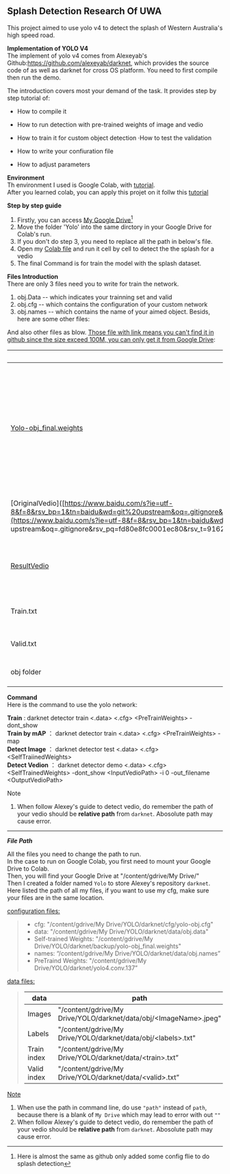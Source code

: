 Splash Detection Research Of UWA
---
This project aimed to use yolo v4 to detect the splash of Western Australia's high speed road. 

**Implementation of YOLO V4**  
The implement of yolo v4 comes from Alexeyab's Github:<https://github.com/alexeyab/darknet>, which provides the source code of  as well as darknet for cross OS platform. You need to first compile then run the demo.  

The introduction covers most your demand of the task.
It provides step by step tutorial of:  

* How to compile it

* How
   to run detection with pre-trained weights of image and vedio
* How to train it for custom object detection
  ·How to test the validation  
* How to write your confiuration file
* How to adjust parameters

**Environment**  
Th environment I used is Google Colab, with [tutorial](https://colab.research.google.com/notebooks/basic_features_overview.ipynb).  
After you learned colab, you can apply this projet on it follw this [tutorial](https://colab.research.google.com/drive/12QusaaRj_lUwCGDvQNfICpa7kA7_a2dE#scrollTo=q2Jjv0yRKLPe)  

**Step by step guide**  

1. Firstly, you can access [My Google Drive](https://drive.google.com/drive/folders/1eFZlbQ-vHVgmMp1-RnjOuFyb0xsKUnvp?usp=sharing)[^1]
2. Move the folder 'Yolo' into the same dirctory in your Google Drive for Colab's run.
3. If you don't  do step 3, you need to replace all the path in below's file.
4. Open my [Colab file](https://colab.research.google.com/drive/1Jo0ikwcJ2E37Ea6aI-coVFNVy5XdxY_x?usp=sharing) and run it cell by cell to detect the the splash for a vedio
5. The final Command is for train the model with the splash dataset.
[^1]: Here is almost the same as github only added some config flie to do splash detection

**Files Introduction**  
There are only 3 files need you to write for train the network.  

1. obj.Data   --	which indicates your trainning set and valid
2. obj.cfg    --	which contains the configuration of your custom network
3. obj.names  --	which contains the name of your aimed object. Besids, here are some other files:

And also other files as blow. <u>Those file with link means you can't find it in github since the size  exceed 100M, you can only get it from Google Drive</u>:  

| File name                                                    | Details                                                      |
| ------------------------------------------------------------ | ------------------------------------------------------------ |
| [Yolo-obj_final.weights](https://drive.google.com/file/d/1GdylZYxp1SCN35GGap4bbFVZbLwUnEnR/view?usp=sharing) | The weights I trained to detect splash. You can directly apply it to replace the pretrained-weights of Alexey's project to get the detector. |
| [OriginalVedio]([https://www.baidu.com/s?ie=utf-8&f=8&rsv_bp=1&tn=baidu&wd=git%20upstream&oq=.gitignore&rsv_pq=fd80e8fc0001ec80&rsv_t=91628FHs8NgXoy583aN03JeUf2qhf0LH0EUXhXdCktiRRQM1iCFFhe21oJI&rqlang=cn&rsv_enter=1&rsv_dl=tb&rsv_btype=t&inputT=2916&rsv_sug3=24&rsv_sug1=3&rsv_sug7=100&rsv_sug2=0&rsv_sug4=3008&rsv_sug=1](https://www.baidu.com/s?ie=utf-8&f=8&rsv_bp=1&tn=baidu&wd=git upstream&oq=.gitignore&rsv_pq=fd80e8fc0001ec80&rsv_t=91628FHs8NgXoy583aN03JeUf2qhf0LH0EUXhXdCktiRRQM1iCFFhe21oJI&rqlang=cn&rsv_enter=1&rsv_dl=tb&rsv_btype=t&inputT=2916&rsv_sug3=24&rsv_sug1=3&rsv_sug7=100&rsv_sug2=0&rsv_sug4=3008&rsv_sug=1)) | It provides a original vedio without result                  |
| [ResultVedio](https://drive.google.com/file/d/160hvHmNKbEX6VUjnDCZk3G4InY4O_nJ_/view?usp=sharing) | It provides a vedio with a result of my detection            |
| Train.txt                                                    | The trainning set index of images.                           |
| Valid.txt                                                    | The valid set index of images.                               |
| obj folder                                                   | All the images and labels file.                              |

**Command**  
Here is the command to use the yolo network:

**Train**				   :	darknet detector train <.data> <.cfg> \<PreTrainWeights\> -dont_show  
**Train by mAP**   ： darknet detector train <.data> <.cfg> \<PreTrainWeights\> -map  
**Detect Image**   ： darknet detector test <.data> <.cfg> \<SelfTraiinedWeights\>  
**Detect Vedion**  ： darknet detector demo <.data> <.cfg> \<SelfTrainedWeights\> -dont_show \<InputVedioPath\> -i 0 -out_filename \<OutputVedioPath\>

Note</u>

1. When follow Alexey's guide to detect vedio, do remember the path of your vedio should be **relative path** from `darknet`. Abosolute path may cause error.

---

***File Path***

All the files you need to change the path to run.  
In the case to run on Google Colab, you first need to mount your Google Drive to Colab.  
Then, you will find your Google Drive at "/content/gdrive/My Drive/"  
Then I created a folder named `Yolo` to store Alexey's repository `darknet`.  
Here listed the path of all my files, if you want to use my cfg, make sure your files are in the same location.  

<u>configuration files:</u>

> * cfg:  "/content/gdrive/My Drive/YOLO/darknet/cfg/yolo-obj.cfg"
> * data: "/content/gdrive/My Drive/YOLO/darknet/data/obj.data"
> * Self-trained Weights: "/content/gdrive/My Drive/YOLO/darknet/backup/yolo-obj_final.weights"
> * names:  “/content/gdrive/My Drive/YOLO/darknet/data/obj.names”
> * PreTraind Weights: "/content/gdrive/My Drive/YOLO/darknet/yolo4.conv.137”  

<u>data files:</u>

> | data        | path                                                         |
> | ----------- | ------------------------------------------------------------ |
> | Images      | "/content/gdrive/My Drive/YOLO/darknet/data/obj/\<ImageName\>.jpeg" |
> | Labels      | "/content/gdrive/My Drive/YOLO/darknet/data/obj/\<labels\>.txt" |
> | Train index | "/content/gdrive/My Drive/YOLO/darknet/data/\<train\>.txt”   |
> | Valid index | "/content/gdrive/My Drive/YOLO/darknet/data/\<valid>.txt”    |

<u>Note</u>

1. When use the path in command line, do use `"path"` instead of `path`, because there is a blank of `My Drive` which may lead to error with out `""`
2. When follow Alexey's guide to detect vedio, do remember the path of your vedio should be **relative path** from `darknet`. Abosolute path may cause error.

